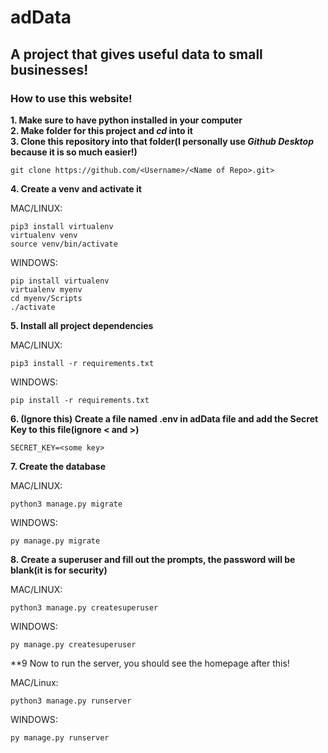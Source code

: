 # adData 
## A project that gives useful data to small businesses!
### How to use this website!

**1. Make sure to have python installed in your computer**\
**2. Make folder for this project and *cd* into it**\
**3. Clone this repository into that folder(I personally use _Github Desktop_ because it is so much easier!)**
```
git clone https://github.com/<Username>/<Name of Repo>.git>
```
**4. Create a venv and activate it**

MAC/LINUX:
```
pip3 install virtualenv
virtualenv venv
source venv/bin/activate
```
WINDOWS:
```
pip install virtualenv
virtualenv myenv
cd myenv/Scripts
./activate
```
**5. Install all project dependencies**

MAC/LINUX:
```
pip3 install -r requirements.txt
```
WINDOWS:
```
pip install -r requirements.txt
```
**6. (Ignore this) Create a file named .env in adData file and add the Secret Key to this file(ignore < and >)**
```
SECRET_KEY=<some key>
```
**7. Create the database**

MAC/LINUX:
```
python3 manage.py migrate
```
WINDOWS:
```
py manage.py migrate
```
**8. Create a superuser and fill out the prompts, the password will be blank(it is for security)**

MAC/LINUX:
```
python3 manage.py createsuperuser
```
WINDOWS:
```
py manage.py createsuperuser
```
**9 Now to run the server, you should see the homepage after this!

MAC/Linux:
```
python3 manage.py runserver
```
WINDOWS:
```
py manage.py runserver
```



